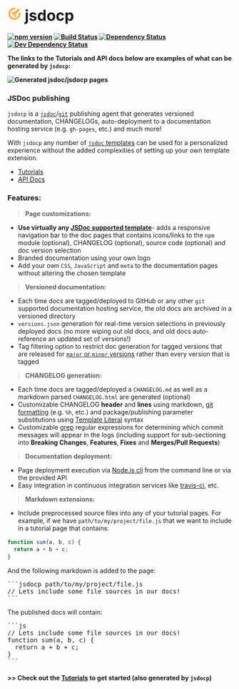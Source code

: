 <b class="jsdocp-remove-me">
  
# ![](https://raw.githubusercontent.com/ugate/jsdocp/master/jsdocp/static/favicon-32x32.png) <span style="font-size:larger;">jsdocp</span>

[![npm version](https://badgen.net/npm/v/jsdocp?color=orange&icon=npm)](https://www.npmjs.com/package/jsdocp)
[![Build Status](https://badgen.net/travis/ugate/jsdocp?icon=travis)](https://travis-ci.com/ugate/jsdocp)
[![Dependency Status](https://badgen.net/david/dep/ugate/jsdocp)](https://david-dm.org/ugate/jsdocp)
[![Dev Dependency Status](https://badgen.net/david/dev/ugate/jsdocp)](https://david-dm.org/ugate/jsdocp?type=dev)

The links to the Tutorials and API docs below are examples of what can be generated by `jsdocp`:

![Generated jsdoc/jsdocp pages](https://ugate.github.io/jsdocp/screenshot.png?raw=true "Example: generated jsdoc/jsdocp pages using minami theme")

</b>

### JSDoc publishing
`jsdocp` is a [`jsdoc`](http://usejsdoc.org/)/[`git`](https://git-scm.com/) publishing agent that generates versioned documentation, CHANGELOGs, auto-deployment to a documentation hosting service (e.g. `gh-pages`, etc.) and much more!

With `jsdocp` any number of [`jsdoc` templates](https://github.com/jsdoc3/jsdoc#templates) can be used for a personalized experience without the added complexities of setting up your own template extension.

* [Tutorials](https://ugate.github.io/jsdocp/tutorial-1-start.html)
* [API Docs](https://ugate.github.io/jsdocp/jsdocp.html)

### Features:

> __Page customizations:__
&nbsp;

- __Use virtually any [JSDoc supported template](https://github.com/jsdoc3/jsdoc#templates)__- adds a responsive navigation bar to the doc pages that contains icons/links to the `npm` module (optional), CHANGELOG (optional), source code (optional) and doc version selection
- Branded documentation using your own logo
- Add your own `CSS`, `JavaScript` and `meta` to the documentation pages without altering the chosen template

> __Versioned documentation:__
&nbsp;

- Each time docs are tagged/deployed to GitHub or any other `git` supported documentation hosting service, the old docs are archived in a versioned directory
- `versions.json` generation for real-time version selections in previously deployed docs (no more wiping out old docs, and old docs auto-reference an updated set of versions!)
- Tag filtering option to restrict doc generation for tagged versions that are released for [`major` or `minor` versions](https://semver.org) rather than every version that is tagged

> __CHANGELOG generation:__
&nbsp;

- Each time docs are tagged/deployed a `CHANGELOG.md` as well as a markdown parsed `CHANGELOG.html` are generated (optional)
- Customizable CHANGELOG __header__ and __lines__ using markdown, [git formatting](https://git-scm.com/docs/pretty-formats) (e.g. `%h`, etc.) and package/publishing parameter substitutions using [Template Literal](https://developer.mozilla.org/en-US/docs/Web/JavaScript/Reference/Template_literals) syntax
- Customizable [grep](https://git-scm.com/docs/git-log#git-log---grepltpatterngt) regular expressions for determining which commit messages will appear in the logs (including support for sub-sectioning into __Breaking Changes__, __Features__, __Fixes__ and __Merges/Pull Requests__)

> __Documentation deployment:__
&nbsp;

- Page deployment execution via [Node.js cli](https://nodejs.org/api/cli.html) from the command line or via the provided API
- Easy integration in continuous integration services like [travis-ci](https://travis-ci.com/), etc.

> __Markdown extensions:__
&nbsp;

- Include preprocessed source files into any of your tutorial pages. For example, if we have `path/to/my/project/file.js` that we want to include in a tutorial page that contains:
```js
function sum(a, b, c) {
  return a + b + c;
}
```
And the following markdown is added to the page:
<pre>
```jsdocp path/to/my/project/file.js
// Lets include some file sources in our docs!
```
</pre>
The published docs will contain:
<pre>
```js
// Lets include some file sources in our docs!
function sum(a, b, c) {
  return a + b + c;
}
```
</pre>

#### >> Check out the [Tutorials](https://ugate.github.io/jsdocp/tutorial-1-start.html) to get started (also generated by `jsdocp`)
